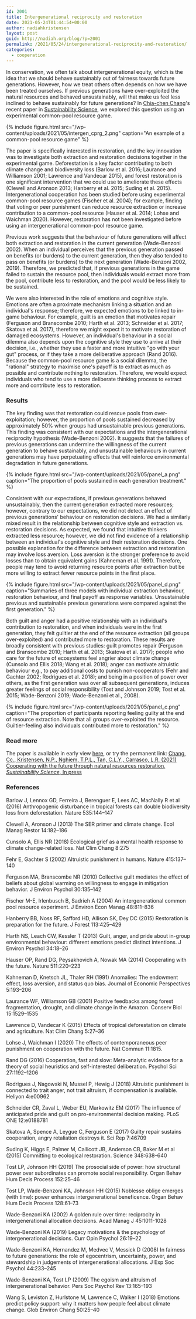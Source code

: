 ```yaml
---
id: 2001
title: Intergenerational reciprocity and restoration
date: 2021-05-24T01:44:54+00:00
author: nadiahkristensen
layout: post
guid: http://nadiah.org/blog/?p=2001
permalink: /2021/05/24/intergenerational-reciprocity-and-restoration/
categories:
  - cooperation
---
```

In conservation, we often talk about intergenerational equity,
which is the idea that we should behave sustainably out of fairness towards future generations. 
However, 
how we treat others often depends on how we have been treated ourselves.
If previous generations have over-exploited the natural resources and behaved unsustainably,
will that make us feel less inclined to behave sustainably for future generations?
In <a href="https://twitter.com/Chiachen2015">Chia-chen Chang</a>'s recent paper in <a href="https://rdcu.be/ckJkU">Sustainability Science</a>,
we explored this question using an experimental common-pool resource game.

{%
    include figure.html
    src="/wp-content/uploads/2021/05/intergen_cprg_2.png"
    caption="An example of a common-pool resource game"
%}


The paper is specifically interested in restoration,
and the key innovation was to investigate both extraction and restoration decisions together in the experimental game.
Deforestation is a key factor contributing to both climate change and biodiversity loss
(Barlow et al. 2016; Laurance and Williamson 2001; Lawrence and Vandecar 2015),
and forest restoration is one significant intervention that we could use to ameliorate these effects
(Clewell and Aronson 2013; Hanberry et al. 2015; Suding et al. 2015).
Intergenerational cooperation has been studied before using experimental common-pool resource games (Fischer et al. 2004);
for example, finding that voting or peer punishment can reduce resource extraction or increase contribution to a common-pool resource 
(Hauser et al. 2014; Lohse and Waichman 2020).
However, restoration has not been investigated before using an intergenerational common-pool resource game.

Previous work suggests that the behaviour of future generations will affect both extraction and restoration in the current generation (Wade-Benzoni 2002).
When an individual perceives that the previous generation passed on benefits (or burdens) to the current generation,
then they also tended to pass on benefits (or burdens) to the next generation (Wade-Benzoni 2002, 2019).
Therefore, we predicted that, if previous generations in the game failed to sustain the resource pool, 
then individuals would extract more from the pool, contribute less to restoration, 
and the pool would be less likely to be sustained.

We were also interested in the role of emotions and cognitive style.
Emotions are often a proximate mechanism linking a situation and an individual's response;
therefore, we expected emotions to be linked to in-game behaviour.
For example, guilt is an emotion that motivates repair
(Ferguson and Branscombe 2010; Harth et al. 2013; Schneider et al. 2017; Skatova et al. 2017),
therefore we might expect it to motivate restoration of damaged ecosystems.
However,
an individual's behaviour in a social dilemma also depends upon the cognitive style they use to arrive at their decision,
i.e., whether they use a faster and more intuitive "go with your gut" process, or if they take a more deliberative approach
(Rand 2016).
Because the common-pool resource game is a social dilemma, the "rational" strategy to maximise one's payoff is to extract as much as possible and contribute nothing to restoration.
Therefore, we would expect individuals who tend to use a more deliberate thinking process to extract more and contribute less to restoration.

<h3>Results</h3>

The key finding was that restoration could rescue pools from over-exploitation; 
however, the proportion of pools sustained decreased by approximately 50% when groups had unsustainable previous generations.
This finding was consistent with our expectations and the intergenerational reciprocity hypothesis (Wade-Benzoni 2002).
It suggests that the failures of previous generations can undermine the willingness of the current generation to behave sustainably, 
and unsustainable behaviours in current generations may have perpetuating effects that will reinforce environmental degradation in future generations.

{%
    include figure.html
    src="/wp-content/uploads/2021/05/panel_a.png"
    caption="The proportion of pools sustained in each generation treatment."
%}

Consistent with our expectations,
if previous generations behaved unsustainably,
then the current generation extracted more resources;
however, contrary to our expectations,
we did not detect an effect of previous generations' behaviour on restoration decisions.
We had a similarly mixed result in the relationship between cognitive style and extraction vs. restoration decisions.
As expected,
we found that intuitive thinkers extracted less resource;
however, we did not find evidence of a relationship between an individual's cognitive style and their restoration decisions.
One possible explanation for the difference between extraction and restoration may involve loss aversion.
Loss aversion is the stronger preference to avoid losses than to obtain equivalent gains (Kahneman et al. 1991). 
Therefore, people may tend to avoid returning resource points after extraction but be more willing to extract fewer resource points in the first place.

{%
    include figure.html
    src="/wp-content/uploads/2021/05/panel_d.png"
    caption="Summaries of three models with individual extraction behaviour, restoration behaviour, and final payoff as response variables. Unsustainable previous and sustainable previous generations were compared against the first generation."
%}


Both guilt and anger had a positive relationship with an
individual's contribution to restoration,
and when individuals were in the first generation, 
they felt guiltier at the end of the resource extraction (all groups over-exploited) and contributed more to restoration. 
These results are broadly consistent with previous studies:
guilt promotes repair (Ferguson and Branscombe 2010; Harth et al. 2013; Skatova et al. 2017);
people who care for the future of ecosystems feel angrier about climate change (Cunsolo and Ellis 2018; Wang et al. 2018);
anger can motivate altruistic behaviour e.g., to pay additional costs to punish non-cooperators (Fehr and Gachter 2002; Rodrigues et al. 2018);
and being in a position of power over others, as the first generation was over all subsequent generations,
induces greater feelings of social responsibility (Tost and Johnson 2019; Tost et al. 2015; Wade-Benzoni 2019; Wade-Benzoni et al., 2008). 

{%
    include figure.html
    src="/wp-content/uploads/2021/05/panel_c.png"
    caption="The proportion of participants reporting feeling guilty at the end of resource extraction.  Note that all groups over-exploited the resource. Guiltier-feeling also individuals contributed more to restoration."
%}


<h3>Read more</h3>

The paper is available in early view <a href="https://rdcu.be/ckJkU">here</a>,
or try the permanent link: 
<a href="https://link.springer.com/article/10.1007/s11625-021-00945-8">Chang, Cc., Kristensen, N.P., Nghiem, T.P.L., Tan, C.L.Y., Carrasco, L.R. (2021) Cooperating with the future through natural resources restoration, <i>Sustainability Science</i>, In press</a>

<h3>References</h3>

Barlow J, Lennox GD, Ferreira J, Berenguer E, Lees AC, MacNally R et al (2016) Anthropogenic disturbance in tropical forests can double biodiversity loss from deforestation. Nature 535:144–147

Clewell A, Aronson J (2013) The SER primer and climate change. Ecol Manag Restor 14:182–186

Cunsolo A, Ellis NR (2018) Ecological grief as a mental health response to climate change-related loss. Nat Clim Chang 8:275

Fehr E, Gachter S (2002) Altruistic punishment in humans. Nature 415:137–140

Ferguson MA, Branscombe NR (2010) Collective guilt mediates the effect of beliefs about global warming on willingness to engage in mitigation behavior. J Environ Psychol 30:135–142

Fischer M-E, Irlenbusch B, Sadrieh A (2004) An intergenerational common pool resource experiment. J Environ Econ Manag 48:811–836

Hanberry BB, Noss RF, Safford HD, Allison SK, Dey DC (2015) Restoration is preparation for the future. J Forest 113:425–429

Harth NS, Leach CW, Kessler T (2013) Guilt, anger, and pride about in-group environmental behaviour: different emotions predict distinct intentions. J Environ Psychol 34:18–26

Hauser OP, Rand DG, Peysakhovich A, Nowak MA (2014) Cooperating with the future. Nature 511:220–223

Kahneman D, Knetsch JL, Thaler RH (1991) Anomalies: The endowment effect, loss aversion, and status quo bias. Journal of Economic Perspectives 5:193–206

Laurance WF, Williamson GB (2001) Positive feedbacks among forest fragmentation, drought, and climate change in the Amazon. Conserv Biol 15:1529–1535

Lawrence D, Vandecar K (2015) Effects of tropical deforestation on climate and agriculture. Nat Clim Chang 5:27–36

Lohse J, Waichman I (2020) The effects of contemporaneous peer punishment on cooperation with the future. Nat Commun 11:1815.

Rand DG (2016) Cooperation, fast and slow: Meta-analytic evidence for a theory of social heuristics and self-interested deliberation. Psychol Sci 27:1192–1206

Rodrigues J, Nagowski N, Mussel P, Hewig J (2018) Altruistic punishment is connected to trait anger, not trait altruism, if compensation is available. Heliyon 4:e00962

Schneider CR, Zaval L, Weber EU, Markowitz EM (2017) The influence of anticipated pride and guilt on pro-environmental decision making. PLoS ONE 12:e0188781

Skatova A, Spence A, Leygue C, Ferguson E (2017) Guilty repair sustains cooperation, angry retaliation destroys it. Sci Rep 7:46709

Suding K, Higgs E, Palmer M, Callicott JB, Anderson CB, Baker M et al (2015) Committing to ecological restoration. Science 348:638–640

Tost LP, Johnson HH (2019) The prosocial side of power: how structural power over subordinates can promote social responsibility.  Organ Behav Hum Decis Process 152:25–46

Tost LP, Wade-Benzoni KA, Johnson HH (2015) Noblesse oblige emerges (with time): power enhances intergenerational beneficence. Organ Behav Hum Decis Process 128:61–73

Wade-Benzoni KA (2002) A golden rule over time: reciprocity in intergenerational allocation decisions. Acad Manag J 45:1011-1028

Wade-Benzoni KA (2019) Legacy motivations & the psychology of intergenerational decisions. Curr Opin Psychol 26:19–22

Wade-Benzoni KA, Hernandez M, Medvec V, Messick D (2008) In fairness to future generations: the role of egocentrism, uncertainty, power, and stewardship in judgements of intergenerational allocations. J Exp Soc Psychol 44:233–245

Wade-Benzoni KA, Tost LP (2009) The egoism and altruism of intergenerational behavior. Pers Soc Psychol Rev 13:165–193

Wang S, Leviston Z, Hurlstone M, Lawrence C, Walker I (2018) Emotions predict policy support: why it matters how people feel about climate change. Glob Environ Chang 50:25–40
